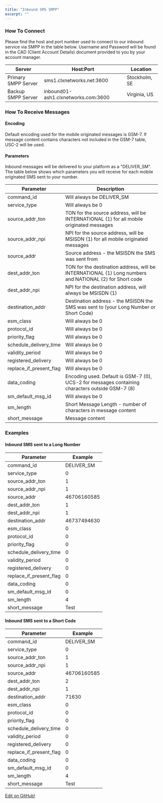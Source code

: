 ```yaml
---
title: "Inbound SMS SMPP"
excerpt: ""
---
```

### How To Connect

Please find the host and port number used to connect to our inbound service via SMPP in the table below. Username and Password will be found in the CAD (Client Account Details) document provided to you by your account manager.

| Server              | Host:Port                           | Location      |
| ------------------- | ----------------------------------- | ------------- |
| Primary SMPP Server | sms1.clxnetworks.net:3600           | Stockholm, SE |
| Backup SMPP Server  | inbound01-ash1.clxnetworks.com:3600 | Virginia, US  |

### How To Receive Messages

#### Encoding

Default encoding used for the mobile originated messages is GSM-7. If message content contains characters not included in the GSM-7 table, USC-2 will be used.

#### Parameters

Inbound messages will be delivered to your platform as a "DELIVER\_SM". The table below shows which parameters you will receive for each mobile originated SMS sent to your number.

| Parameter                  | Description                                                                                             |
| -------------------------- | ------------------------------------------------------------------------------------------------------- |
| command\_id                | Will always be DELIVER\_SM                                                                              |
| service\_type              | Will always be 0                                                                                        |
| source\_addr\_ton          | TON for the source address, will be INTERNATIONAL (1) for all mobile originated messages                |
| source\_addr\_npi          | NPI for the source address, will be MSISDN (1) for all mobile originated messages                       |
| source\_addr               | Source address - the MSISDN the SMS was sent from                                                       |
| dest\_addr\_ton            | TON for the destination address, will be INTERNATIONAL (1) Long numbers and NATIONAL (2) for Short code |
| dest\_addr\_npi            | NPI for the destination address, will always be MSISDN (1)                                              |
| destination\_addr          | Destination address - the MSISDN the SMS was sent to (your Long Number or Short Code)                   |
| esm\_class                 | Will always be 0                                                                                        |
| protocol\_id               | Will always be 0                                                                                        |
| priority\_flag             | Will always be 0                                                                                        |
| schedule\_delivery\_time   | Will always be 0                                                                                        |
| validity\_period           | Will always be 0                                                                                        |
| registered\_delivery       | Will always be 0                                                                                        |
| replace\_if\_present\_flag | Will always be 0                                                                                        |
| data\_coding               | Encoding used. Default is GSM-7 (0), UCS-2 for messages containing characters outside GSM-7 (8)         |
| sm\_default\_msg\_id       | Will always be 0                                                                                        |
| sm\_length                 | Short Message Length - number of characters in message content                                          |
| short\_message             | Message content                                                                                         |

### Examples

#### Inbound SMS sent to a Long Number

| Parameter                  | Example     |
| -------------------------- | ----------- |
| command\_id                | DELIVER\_SM |
| service\_type              | 0           |
| source\_addr\_ton          | 1           |
| source\_addr\_npi          | 1           |
| source\_addr               | 46706160585 |
| dest\_addr\_ton            | 1           |
| dest\_addr\_npi            | 1           |
| destination\_addr          | 46737494630 |
| esm\_class                 | 0           |
| protocol\_id               | 0           |
| priority\_flag             | 0           |
| schedule\_delivery\_time   | 0           |
| validity\_period           | 0           |
| registered\_delivery       | 0           |
| replace\_if\_present\_flag | 0           |
| data\_coding               | 0           |
| sm\_default\_msg\_id       | 0           |
| sm\_length                 | 4           |
| short\_message             | Test        |

#### Inbound SMS sent to a Short Code

| Parameter                  | Example     |
| -------------------------- | ----------- |
| command\_id                | DELIVER\_SM |
| service\_type              | 0           |
| source\_addr\_ton          | 1           |
| source\_addr\_npi          | 1           |
| source\_addr               | 46706160585 |
| dest\_addr\_ton            | 2           |
| dest\_addr\_npi            | 1           |
| destination\_addr          | 71630       |
| esm\_class                 | 0           |
| protocol\_id               | 0           |
| priority\_flag             | 0           |
| schedule\_delivery\_time   | 0           |
| validity\_period           | 0           |
| registered\_delivery       | 0           |
| replace\_if\_present\_flag | 0           |
| data\_coding               | 0           |
| sm\_default\_msg\_id       | 0           |
| sm\_length                 | 4           |
| short\_message             | Test        |

<a class="gitbutton pill" target="_blank" href="https://github.com/sinch/docs/blob/master/docs/sms/sms-smpp/sms-smpp-inbound.md"><span class="fab fa-github"></span>Edit on GitHub!</a>